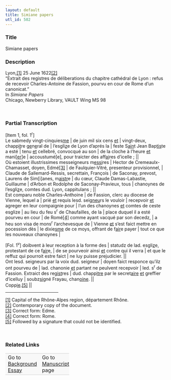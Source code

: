 ```yaml
---  
layout: default  
title: Simiane papers  
utl_id: 502
---
```


### Title

Simiane papers

### Description

<p>Lyon,<a href="#_ftn1" name="_ftnref1" title="" id="_ftnref1">[1]</a> 25 June 1622<a href="#_ftn2" name="_ftnref2" title="" id="_ftnref2">[2]</a><br />
“Extrait des registres de déliberations du chapitre cathédral de Lyon : refus de recevoir Charles-Antoine de Fassion, pourvu en cour de Rome d’un canonicat.”<br />
In <em>Simiane Papers</em><br />
Chicago, Newberry Library, VAULT Wing MS 98</p>
<p> </p>


### Partial Transcription

<p>[Item 1, fol. 1<sup>r</sup>]<br />
Le sabmedy vingt-cinquies<u>me</u> | de juin mil six cens <u>et</u> | vingt-deux, chapp<u>it</u>re g<u>e</u>n<u>e</u>ral de | l’esgli<u>z</u>e de Lyon d’aprés la | feste S<u>ain</u>t Jean Bap<u>tis</u>te a esté | tenu <u>et</u> cellebré, convocqué au son | de la cloche à l’heure <u>et</u> mani[<u>er</u>]e | accoustumé[e], pour traicter des aff<u>ai</u>res d’icelle ; ||<br />
Où estoient illustrissimes messeigneurs m<u>essi</u>res | Hector de Cremeaulx-Chamasset, doyen, Edmé<a href="#_ftn3" name="_ftnref3" title="" id="_ftnref3">[3]</a> | de Faulquier-Vitré, presenteur provisionnel, | Claude de Sallemard-Ressis, secrettain, François | de Saconay, prevost, Laurens de Sim[i]anes, m<u>aistr</u>e | du cœur, Claude Damas-Labastie, Guillaume | d’Arbon et Rodolphe de Saconay-Pravieux, tous | chanoynes de l’esgli<u>z</u>e, comtes dud. Lyon, cappitulans ; ||<br />
Est comparu noble Charles-Anthoine | de Fassion, clerc au diocese de Vienne, lequel a | prié <u>et</u> requis lesd. seig<u>neu</u>rs le vouloir | recepvoir <u>et</u> agreger en leur compaignie pour | l’un des chanoynes <u>et</u> comtes de ceste esglize | au lieu du feu s<sup>r</sup> de Chaufailles, de la | place duquel il a esté pourveu en cour | de Romé<a href="#_ftn4" name="_ftnref4" title="" id="_ftnref4">[4]</a> comme ayant vacqué par son decedz, | a heu son visa de mons<sup>r</sup> l’archevesque de | Vienne <u>et</u> s’est faict mettre en pocession dès | le dixie<u>sme</u> de ce moys, offrant de f<u>air</u>e payer | tout ce que les nouveaux chanoynes |</p>
<p>[Fol. 1<sup>v</sup>] doibvent à leur reception à la forme des | statudz de lad. esgli<u>z</u>e, protestant de ce f<u>air</u>e, | de se pourveoir ainsi <u>et</u> contre qui il verra | et que le reffuz qui pourroit estre faict | ne luy puisse prejudicier. ||  <br />
Ont lesd. seigneurs par la voix dud. seigneur | doyen faict responce qu’ilz ont pourveu de | lad. chanonie <u>et</u> partant ne peulvent recepvoir | led. s<sup>r</sup> de Fassion. Extraict des reg<u>ist</u>res | dud. chapp<u>itre</u> par le secret<u>aire</u> <u>et</u> greffier d’icelluy | soubz<u>si</u>gné Frayau, chan<u>oine</u>. <span style="line-height: 20.8px;">||</span><br />
Copp<u>ie</u>.<a href="#_ftn5" name="_ftnref5" title="" id="_ftnref5">[5]</a> ||</p>
<div>
<hr align="left" size="1" width="33%" /><div id="ftn1"><a href="#_ftnref1" name="_ftn1" title="" id="_ftn1">[1]</a> Capital of the Rhône-Alpes region, département Rhône.</div>
<div id="ftn2"><a href="#_ftnref2" name="_ftn2" title="" id="_ftn2">[2]</a> Contemporary copy of the document.</div>
<div id="ftn3"><a href="#_ftnref3" name="_ftn3" title="" id="_ftn3">[3]</a> Correct form: Edme.</div>
<div id="ftn4"><a href="#_ftnref4" name="_ftn4" title="" id="_ftn4">[4]</a> Correct form: Rome.</div>
<div id="ftn5"><a href="#_ftnref5" name="_ftn5" title="" id="_ftn5">[5]</a> Followed by a signature that could not be identified.
<p> </p>
</div>
</div>


### Related Links

<table border="0.5" cellpadding="1" cellspacing="1" style="width: 200px; background-color:#F8F8F8;">
    <tbody style="border-color:#ccc">
        <tr style="border-color:#ccc">
            <td>Go to <a href="https://centerfordigitalhumanities.github.io/Newberry-French-paleography/essay/502" target="_blank">Background Essay</a></td>
            <td>Go to <a href="https://centerfordigitalhumanities.github.io/Newberry-French-paleography/www/record.html?id=502" target="_blank">Manuscript</a> page</td>
        </tr>
    </tbody>
</table>

